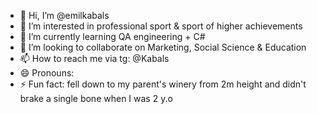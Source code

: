 - 👋 Hi, I’m @emilkabals
- 👀 I’m interested in professional sport & sport of higher achievements
- 🌱 I’m currently learning QA engineering + C#
- 💞️ I’m looking to collaborate on Marketing, Social Science & Education
- 📫 How to reach me via tg: @Kabals
- 😄 Pronouns: 
- ⚡ Fun fact:  fell down to my parent's winery from 2m height and didn't brake a single bone when I was 2 y.o

<!---
emilkabals/emilkabals is a ✨ special ✨ repository because its `README.md` (this file) appears on your GitHub profile.
You can click the Preview link to take a look at your changes.
--->
